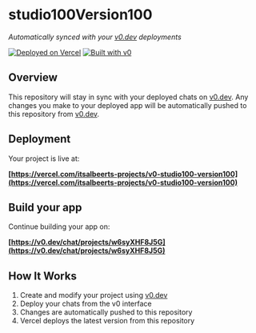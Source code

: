 # studio100Version100

*Automatically synced with your [v0.dev](https://v0.dev) deployments*

[![Deployed on Vercel](https://img.shields.io/badge/Deployed%20on-Vercel-black?style=for-the-badge&logo=vercel)](https://vercel.com/itsalbeerts-projects/v0-studio100-version100)
[![Built with v0](https://img.shields.io/badge/Built%20with-v0.dev-black?style=for-the-badge)](https://v0.dev/chat/projects/w6syXHF8J5G)

## Overview

This repository will stay in sync with your deployed chats on [v0.dev](https://v0.dev).
Any changes you make to your deployed app will be automatically pushed to this repository from [v0.dev](https://v0.dev).

## Deployment

Your project is live at:

**[https://vercel.com/itsalbeerts-projects/v0-studio100-version100](https://vercel.com/itsalbeerts-projects/v0-studio100-version100)**

## Build your app

Continue building your app on:

**[https://v0.dev/chat/projects/w6syXHF8J5G](https://v0.dev/chat/projects/w6syXHF8J5G)**

## How It Works

1. Create and modify your project using [v0.dev](https://v0.dev)
2. Deploy your chats from the v0 interface
3. Changes are automatically pushed to this repository
4. Vercel deploys the latest version from this repository
